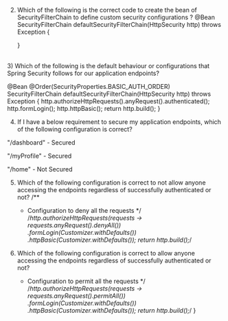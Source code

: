 


2) Which of the following is the correct code to create the bean of SecurityFilterChain to define custom security configurations ?
   @Bean
   SecurityFilterChain defaultSecurityFilterChain(HttpSecurity http) throws Exception {
    
   }
</br>
3) Which of the following is the default behaviour or configurations that Spring Security follows for our application endpoints?

   @Bean
   @Order(SecurityProperties.BASIC_AUTH_ORDER)
   SecurityFilterChain defaultSecurityFilterChain(HttpSecurity http) throws Exception {
      http.authorizeHttpRequests().anyRequest().authenticated();
      http.formLogin();
       http.httpBasic();
       return http.build();
   }

4) If I have a below requirement to secure my application endpoints, which of the following configuration is correct?

"/dashboard" - Secured

"/myProfile" - Secured

"/home" - Not Secured

5) Which of the following configuration is correct to not allow anyone accessing the endpoints regardless of successfully authenticated or not?
   /**
   *  Configuration to deny all the requests
      */
      /*http.authorizeHttpRequests(requests -> requests.anyRequest().denyAll())
      .formLogin(Customizer.withDefaults())
      .httpBasic(Customizer.withDefaults());
      return http.build();*/
  

6) Which of the following configuration is correct to allow anyone accessing the endpoints regardless of successfully authenticated or not?
   *  Configuration to permit all the requests
      */
      /*http.authorizeHttpRequests(requests -> requests.anyRequest().permitAll())
      .formLogin(Customizer.withDefaults())
      .httpBasic(Customizer.withDefaults());
      return http.build();*/
      }